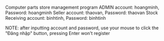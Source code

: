 Computer parts store management program
ADMIN account: hoangminh, Password: hoangminh
Seller account: thaovan, Password: thaovan
Stock Receiving account: binhtinh, Password: binhtinh

NOTE: after inputting account and password, use your mouse to click the "Đăng nhập" button, pressing Enter won't register
